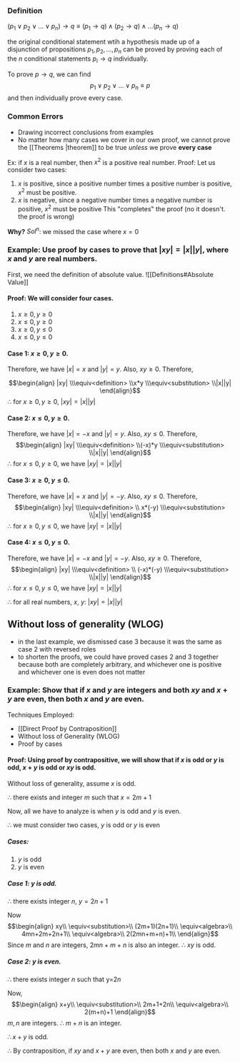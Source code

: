 ### Definition
$(p_1\vee p_2\vee\ldots\vee p_n)\to q\equiv(p_1\to q)\wedge(p_2\to q)\wedge\ldots(p_n\to q)$


the original conditional statement wtih a hypothesis made up of a disjunction of propositions $p_1, p_2,\ldots,p_n$ can be proved by proving each of the $n$ conditional statements $p_i\to q$ individually.

To prove $p\to q$, we can find $$p_1\vee p_2\vee\ldots\vee p_n\equiv p$$ and then individually prove every case.

### Common Errors 
- Drawing incorrect conclusions from examples
- No matter how many cases we cover in our own proof, we cannot prove the [[Theorems |theorem]] to be true *unless* we prove **every case**

Ex: if $x$ is a real number, then $x^2$ is a positive real number.
Proof: Let us consider two cases:
1. $x$ is positive, since a positive number times a positive number is positive, $x^2$ must be positive.
2. $x$ is negative, since a negative number times a negative number is positive, $x^2$ must be positive
This "completes" the proof (no it doesn't. the proof is wrong)

**Why?** 
$Sol^n$: we missed the case where $x=0$
### Example: Use proof by cases to prove that $|xy|=|x||y|$, where $x$ and $y$ are real numbers.

First, we need the definition of absolute value.
![[Definitions#Absolute Value]]

#### Proof: We will consider four cases.

1. $x≥0, y≥0$
2. $x≤0, y≥0$
3. $x≥0, y≤0$
4. $x≤0, y≤0$

#### Case 1: $x≥0, y≥0$. 
Therefore, we have $|x| = x$ and $|y| = y$.
Also, $xy≥0$. Therefore,

$$\begin{align}
|xy|
\\\equiv<definition>
\\x*y
\\\equiv<substitution>
\\|x||y|
\end{align}$$
$\therefore$ for $x≥0, y≥0$, $|xy|=|x||y|$

#### Case 2: $x≤0, y≥0$. 
Therefore, we have $|x| = -x$ and $|y| = y$.
Also, $xy≤0$. Therefore,
$$\begin{align}
|xy|
\\\equiv<definition>
\\(-x)*y
\\\equiv<substitution>
\\|x||y|
\end{align}$$
$\therefore$ for $x≤0, y≥0$, we have $|xy|=|x||y|$

#### Case 3: $x≥0, y≤0$. 
Therefore, we have $|x| = x$ and $|y| = -y$.
Also, $xy≤0$. Therefore,
$$\begin{align}
|xy|
\\\equiv<definition>
\\ x*(-y)
\\\equiv<substitution>
\\|x||y|
\end{align}$$
$\therefore$ for $x≥0, y≤0$, we have $|xy|=|x||y|$

#### Case 4: $x≤0, y≤0$. 
Therefore, we have $|x| = -x$ and $|y| = -y$.
Also, $xy≥0$. Therefore,
$$\begin{align}
|xy|
\\\equiv<definition>
\\ (-x)*(-y)
\\\equiv<substitution>
\\|x||y|
\end{align}$$
$\therefore$ for $x≤0, y≤0$, we have $|xy|=|x||y|$


$\therefore$ for all real numbers, $x$, $y$: $|xy|=|x||y|$


## Without loss of generality (WLOG)
- in the last example, we dismissed case 3 because it was the same as case 2 with reversed roles
- to shorten the proofs, we could have proved cases 2 and 3 together because both are completely arbitrary, and whichever one is positive and whichever one is even does not matter

### Example: Show that if $x$ and $y$ are integers and both $xy$ and $x+y$ are even, then both $x$ and $y$ are even.

Techniques Employed:
- [[Direct Proof by Contraposition]]
- Without loss of Generality (WLOG)
- Proof by cases

#### Proof: Using proof by contrapositive, we will show that if $x$ is odd or $y$ is odd, $x+y$ is odd or $xy$ is odd.

Without loss of generality, assume $x$ is odd.

$\therefore$ there exists and integer $m$ such that $x=2m+1$

Now, all we have to analyze is when $y$ is odd and $y$ is even.

$\therefore$ we must consider two cases, $y$ is odd or $y$ is even
##### Cases:
1. $y$ is odd
2. $y$ is even
##### Case 1: $y$ is odd.
$\therefore$ there exists integer $n$, $y=2n+1$

Now $$\begin{align}
xy\\
\equiv<substitution>\\
(2m+1)(2n+1)\\
\equiv<algebra>\\
4mn+2m+2n+1\\
\equiv<algebra>\\
2(2mn+m+n)+1\\
\end{align}$$
Since $m$ and $n$ are integers, $2mn+m+n$ is also an integer.
$\therefore$ $xy$ is odd.

##### Case 2: $y$ is even.
$\therefore$ there exists integer $n$ such that y=$2n$

Now, $$\begin{align}
x+y\\
\equiv<substitution>\\
2m+1+2n\\
\equiv<algebra>\\
2(m+n)+1
\end{align}$$$m, n$ are integers.  $\therefore$ $m+n$ is an integer.

$\therefore x+y$ is odd.

$\therefore$ By contraposition, if $xy$ and $x+y$ are even, then both $x$ and $y$ are even.